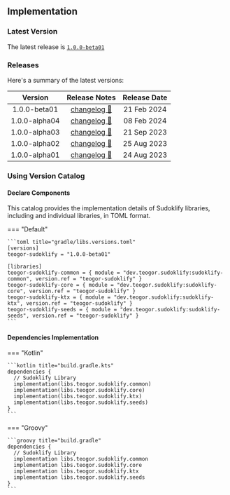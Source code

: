 [//]: # (This file was automatically generated - do not edit)

## Implementation

### Latest Version

The latest release is [`1.0.0-beta01`](../releases.md)

### Releases

Here's a summary of the latest versions:

|    Version    |               Release Notes                | Release Date |
|:-------------:|:------------------------------------------:|:------------:|
| 1.0.0-beta01  | [changelog 🔗](changelog/1.0.0-beta01.md)  | 21 Feb 2024  |
| 1.0.0-alpha04 | [changelog 🔗](changelog/1.0.0-alpha04.md) | 08 Feb 2024  |
| 1.0.0-alpha03 | [changelog 🔗](changelog/1.0.0-alpha03.md) | 21 Sep 2023  |
| 1.0.0-alpha02 | [changelog 🔗](changelog/1.0.0-alpha02.md) | 25 Aug 2023  |
| 1.0.0-alpha01 | [changelog 🔗](changelog/1.0.0-alpha01.md) | 24 Aug 2023  |

### Using Version Catalog

#### Declare Components

This catalog provides the implementation details of Sudoklify libraries, including and individual
libraries, in TOML format.

=== "Default"

    ```toml title="gradle/libs.versions.toml"
    [versions]
    teogor-sudoklify = "1.0.0-beta01"

    [libraries]
    teogor-sudoklify-common = { module = "dev.teogor.sudoklify:sudoklify-common", version.ref = "teogor-sudoklify" }
    teogor-sudoklify-core = { module = "dev.teogor.sudoklify:sudoklify-core", version.ref = "teogor-sudoklify" }
    teogor-sudoklify-ktx = { module = "dev.teogor.sudoklify:sudoklify-ktx", version.ref = "teogor-sudoklify" }
    teogor-sudoklify-seeds = { module = "dev.teogor.sudoklify:sudoklify-seeds", version.ref = "teogor-sudoklify" }
    ```

#### Dependencies Implementation

=== "Kotlin"

    ```kotlin title="build.gradle.kts"
    dependencies {
      // Sudoklify Library
      implementation(libs.teogor.sudoklify.common)
      implementation(libs.teogor.sudoklify.core)
      implementation(libs.teogor.sudoklify.ktx)
      implementation(libs.teogor.sudoklify.seeds)
    }
    ```

=== "Groovy"

    ```groovy title="build.gradle"
    dependencies {
      // Sudoklify Library
      implementation libs.teogor.sudoklify.common
      implementation libs.teogor.sudoklify.core
      implementation libs.teogor.sudoklify.ktx
      implementation libs.teogor.sudoklify.seeds
    }
    ```
